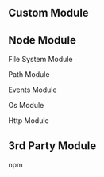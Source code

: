 ## Custom Module

## Node Module

File System Module

Path Module

Events Module

Os Module

Http Module

## 3rd Party Module

npm
